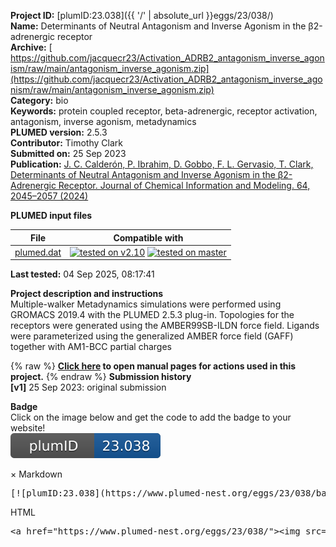 **Project ID:** [plumID:23.038]({{ '/' | absolute_url }}eggs/23/038/)  
**Name:**  Determinants of Neutral Antagonism and Inverse Agonism in the β2-adrenergic receptor  
**Archive:** [ https://github.com/jacquecr23/Activation_ADRB2_antagonism_inverse_agonism/raw/main/antagonism_inverse_agonism.zip](https://github.com/jacquecr23/Activation_ADRB2_antagonism_inverse_agonism/raw/main/antagonism_inverse_agonism.zip)  
**Category:**  bio  
**Keywords:**  protein coupled receptor, beta-adrenergic, receptor activation, antagonism, inverse agonism, metadynamics  
**PLUMED version:**  2.5.3  
**Contributor:**  Timothy Clark  
**Submitted on:** 25 Sep 2023  
**Publication:** [J. C. Calderón, P. Ibrahim, D. Gobbo, F. L. Gervasio, T. Clark, Determinants of Neutral Antagonism and Inverse Agonism in the β2-Adrenergic Receptor. Journal of Chemical Information and Modeling. 64, 2045–2057 (2024)](http://dx.doi.org/10.1021/acs.jcim.3c01763)  
  
**PLUMED input files**  
  
| File     | Compatible with |  
|:--------:|:--------:|  
| [plumed.dat](./data/plumed.dat.md) |  [![tested on v2.10](https://img.shields.io/badge/v2.10-passing-green.svg)](data/plumed.dat.plumed.stderr) [![tested on master](https://img.shields.io/badge/master-passing-green.svg)](data/plumed.dat.plumed_master.stderr) |  
  
**Last tested:**  04 Sep 2025, 08:17:41
  
**Project description and instructions**  
Multiple-walker Metadynamics simulations were performed using GROMACS 2019.4 with the PLUMED 2.5.3 plug-in. Topologies for the receptors were generated using the AMBER99SB-ILDN force field. Ligands were parameterized using the generalized AMBER force field (GAFF) together with AM1-BCC partial charges
  
{% raw %}
<b><a href="https://www.plumed.org/doc-master/user-doc/html/actionlist/?actions=MATHEVAL,MOLINFO,RMSD,DISTANCE,PRINT,METAD,WHOLEMOLECULES" target="_blank">Click here</a> to open manual pages for actions used in this project.</b>
{% endraw %}
**Submission history**  
**[v1]** 25 Sep 2023: original submission  
  
**Badge**  
Click on the image below and get the code to add the badge to your website!  
<img src="./badge.svg" alt="plumeDnest:23.038" id="myBtn" class="badge">
<div id="myModal" class="modal">
  <div class="modal-content">
    <span class="close">&times;</span>
    Markdown<pre>[![plumID:23.038](https://www.plumed-nest.org/eggs/23/038/badge.svg)](https://www.plumed-nest.org/eggs/23/038/)</pre>
    HTML<pre>&lt;a href="https://www.plumed-nest.org/eggs/23/038/"&gt;&lt;img src="https://www.plumed-nest.org/eggs/23/038/badge.svg" alt="plumID:23.038"&gt;&lt;/a&gt;</pre>
  </div>
</div>
